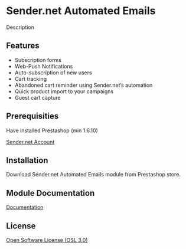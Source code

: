 # Sender.net Automated Emails

Description

## Features

* Subscription forms
* Web-Push Notifications
* Auto-subscription of new users
* Cart tracking
* Abandoned cart reminder using Sender.net’s automation
* Quick product import to your campaigns
* Guest cart capture

## Prerequisities

Have installed Prestashop (min 1.6.10)

<a href="https://www.sender.net" target="_blank">Sender.net Account</a>

## Installation

Download Sender.net Automated Emails module from Prestashop store.


## Module Documentation

<a href="https://www.help.sender.net" target="_blank">Documentation</a>

## License

[Open Software License (OSL 3.0)](http://opensource.org/licenses/osl-3.0.php)
